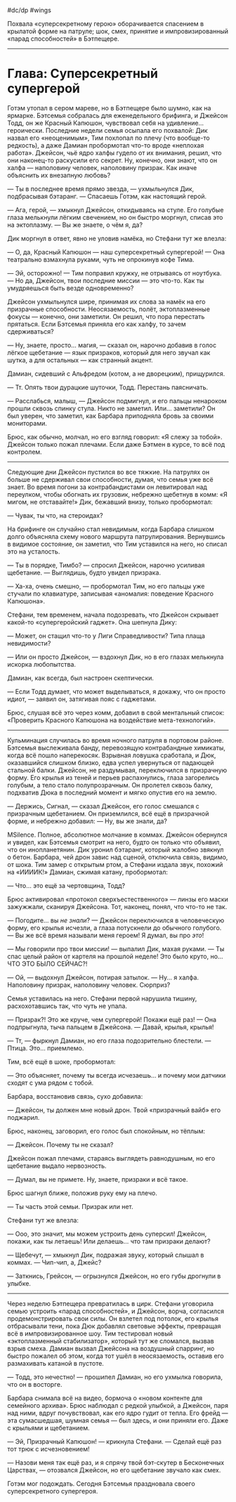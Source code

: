 #dc/dp #wings 

Похвала «суперсекретному герою» оборачивается спасением в крылатой форме на патруле; шок, смех, принятие и импровизированный «парад способностей» в Бэтпещере.

---
# Глава: Суперсекретный супергерой

Готэм утопал в сером мареве, но в Бэтпещере было шумно, как на ярмарке. Бэтсемья собралась для еженедельного брифинга, и Джейсон Тодд, он же Красный Капюшон, чувствовал себя на удивление… героически. Последние недели семья осыпала его похвалой: Дик назвал его «неоценимым», Тим похлопал по плечу (что вообще-то редкость), а даже Дамиан пробормотал что-то вроде «неплохая работа». Джейсон, чьё ядро халфы гудело от их внимания, решил, что они наконец-то раскусили его секрет. Ну, конечно, они знают, что он халфа — наполовину человек, наполовину призрак. Как иначе объяснить их внезапную любовь?

— Ты в последнее время прямо звезда, — ухмыльнулся Дик, подбрасывая бэтаранг. — Спасаешь Готэм, как настоящий герой.

— Ага, герой, — хмыкнул Джейсон, откидываясь на стуле. Его голубые глаза мелькнули лёгким свечением, но он быстро моргнул, списав это на эктоплазму. — Вы же знаете, о чём я, да?

Дик моргнул в ответ, явно не уловив намёка, но Стефани тут же влезла:

— О, да, Красный Капюшон — наш суперсекретный супергерой! — Она театрально взмахнула руками, чуть не опрокинув кофе Тима.

— Эй, осторожно! — Тим поправил кружку, не отрываясь от ноутбука. — Но да, Джейсон, твои последние миссии — это что-то. Как ты умудряешься быть везде одновременно?

Джейсон ухмыльнулся шире, принимая их слова за намёк на его призрачные способности. Неосязаемость, полёт, эктоплазменные фокусы — конечно, они заметили. Он решил, что пора перестать прятаться. Если Бэтсемья приняла его как халфу, то зачем сдерживаться?

— Ну, знаете, просто… магия, — сказал он, нарочно добавив в голос лёгкое щебетание — язык призраков, который для него звучал как шутка, а для остальных — как странный акцент.

Дамиан, сидевший с Альфредом (котом, а не дворецким), прищурился.

— Тт. Опять твои дурацкие шуточки, Тодд. Перестань паясничать.

— Расслабься, малыш, — Джейсон подмигнул, и его пальцы ненароком прошли сквозь спинку стула. Никто не заметил. Или… заметили? Он был уверен, что заметил, как Барбара приподняла бровь за своими мониторами.

Брюс, как обычно, молчал, но его взгляд говорил: «Я слежу за тобой». Джейсон только пожал плечами. Если даже Бэтмен в курсе, то всё под контролем.

---

Следующие дни Джейсон пустился во все тяжкие. На патрулях он больше не сдерживал свои способности, думая, что семья уже всё знает. Во время погони за контрабандистами он левитировал над переулком, чтобы обогнать их грузовик, небрежно щебетнув в комм: «Я мигом, не отставайте!» Дик, бежавший внизу, только пробормотал:

— Чувак, ты что, на стероидах?

На брифинге он случайно стал невидимым, когда Барбара слишком долго объясняла схему нового маршрута патрулирования. Вернувшись в видимое состояние, он заметил, что Тим уставился на него, но списал это на усталость.

— Ты в порядке, Тимбо? — спросил Джейсон, нарочно усиливая щебетание. — Выглядишь, будто увидел призрака.

— Ха-ха, очень смешно, — пробормотал Тим, но его пальцы уже стучали по клавиатуре, записывая «аномалия: поведение Красного Капюшона».

Стефани, тем временем, начала подозревать, что Джейсон скрывает какой-то «супергеройский гаджет». Она шепнула Дику:

— Может, он стащил что-то у Лиги Справедливости? Типа плаща невидимости?

— Или он просто Джейсон, — вздохнул Дик, но в его глазах мелькнула искорка любопытства.

Дамиан, как всегда, был настроен скептически.

— Если Тодд думает, что может выделываться, я докажу, что он просто идиот, — заявил он, затягивая пояс с гаджетами.

Брюс, слушая всё это через комм, добавил в свой ментальный список: «Проверить Красного Капюшона на воздействие мета-технологий».

---

Кульминация случилась во время ночного патруля в портовом районе. Бэтсемья выслеживала банду, перевозящую контрабандные химикаты, когда всё пошло наперекосяк. Взрывная ловушка сработала, и Дюк, оказавшийся слишком близко, едва успел увернуться от падающей стальной балки. Джейсон, не раздумывая, переключился в призрачную форму. Его крылья из теней и перьев распахнулись, глаза загорелись голубым, а тело стало полупрозрачным. Он пролетел сквозь балку, подхватив Дюка в последний момент и мягко опустив его на землю.

— Держись, Сигнал, — сказал Джейсон, его голос смешался с призрачным щебетанием. Он приземлился, всё ещё в призрачной форме, и небрежно добавил: — Ну, вы же знали, да?

МSilence. Полное, абсолютное молчание в коммах. Джейсон обернулся и увидел, как Бэтсемья смотрит на него, будто он только что объявил, что он инопланетянин. Дик уронил бэтаранг, который жалобно звякнул о бетон. Барбара, чей дрон завис над сценой, отключила связь, видимо, от шока. Тим замер с открытым ртом, а Стефани издала звук, похожий на «ИИИИК!» Дамиан, сжимая катану, пробормотал:

— Что… это ещё за чертовщина, Тодд?

Брюс активировал «протокол сверхъестественного» — линзы его маски зажужжали, сканируя Джейсона. Тот, наконец, понял, что что-то не так.

— Погодите… вы *не знали*? — Джейсон переключился в человеческую форму, его крылья исчезли, а глаза потускнели до обычного голубого. — Вы же всё время называли меня героем! Я думал, вы про *это*!

— Мы говорили про твои миссии! — выпалил Дик, махая руками. — Ты спас целый район от картеля на прошлой неделе! Это было круто, но… ЧТО ЭТО БЫЛО СЕЙЧАС?!

— Ой, — выдохнул Джейсон, потирая затылок. — Ну… я халфа. Наполовину призрак, наполовину человек. Сюрприз?

Семья уставилась на него. Стефани первой нарушила тишину, расхохотавшись так, что чуть не упала.

— Призрак?! Это же круче, чем супергерой! Покажи ещё раз! — Она подпрыгнула, тыча пальцем в Джейсона. — Давай, крылья, крылья!

— Тт, — фыркнул Дамиан, но его глаза подозрительно блестели. — Птица. Это… приемлемо.

Тим, всё ещё в шоке, пробормотал:

— Это объясняет, почему ты всегда исчезаешь… и почему мои датчики сходят с ума рядом с тобой.

Барбара, восстановив связь, сухо добавила:

— Джейсон, ты должен мне новый дрон. Твой «призрачный вайб» его поджарил.

Брюс, наконец, заговорил, его голос был спокойным, но тёплым:

— Джейсон. Почему ты не сказал?

Джейсон пожал плечами, стараясь выглядеть равнодушным, но его щебетание выдало нервозность.

— Думал, вы не примете. Ну, знаете, призраки и всё такое.

Брюс шагнул ближе, положив руку ему на плечо.

— Ты часть этой семьи. Призрак или нет.

Стефани тут же влезла:

— Ооо, это значит, мы можем устроить день суперсил! Джейсон, покажи, как ты летаешь! Или делаешь… что там призраки делают?

— Щебечут, — хмыкнул Дик, подражая звуку, который слышал в коммах. — Чип-чип, а, Джейс?

— Заткнись, Грейсон, — огрызнулся Джейсон, но его губы дрогнули в улыбке.

---

Через неделю Бэтпещера превратилась в цирк. Стефани уговорила семью устроить «парад способностей», и Джейсон, ворча, согласился продемонстрировать свои силы. Он взлетел под потолок, его крылья отбрасывали тени, пока Дюк добавлял световые эффекты, превращая всё в импровизированное шоу. Тим тестировал новый «эктоплазменный стабилизатор», который тут же сломался, вызвав взрыв смеха. Дамиан вызвал Джейсона на воздушный спарринг, но быстро пожалел об этом, когда тот ушёл в неосязаемость, оставив его размахивать катаной в пустоте.

— Тодд, это нечестно! — прошипел Дамиан, но его ухмылка говорила, что он в восторге.

Барбара снимала всё на видео, бормоча о «новом контенте для семейного архива». Брюс наблюдал с редкой улыбкой, а Джейсон, паря над ними, вдруг почувствовал, как его ядро гудит от тепла. Его фрейд — эта сумасшедшая, шумная семья — был здесь, и они приняли его. Даже с крыльями и щебетанием.

— Эй, Призрачный Капюшон! — крикнула Стефани. — Сделай ещё раз тот трюк с исчезновением!

— Назови меня так ещё раз, и я спрячу твой бэт-скутер в Бесконечных Царствах, — отозвался Джейсон, но его щебетание звучало как смех.

Готэм мог подождать. Сегодня Бэтсемья праздновала своего суперсекретного супергероя.

